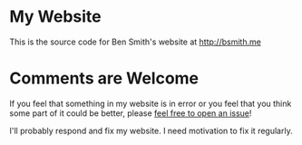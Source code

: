 # My Website

This is the source code for Ben Smith's website at http://bsmith.me

# Comments are Welcome

If you feel that something in my website is in error or you feel that you think
some part of it could be better, please [feel free to open an issue](https://github.com/programsam/website/issues)!

I'll probably respond and fix my website.  I need motivation to fix it regularly.
